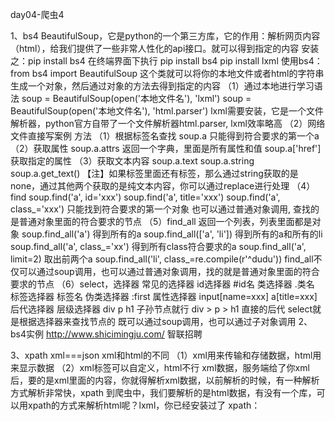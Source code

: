 day04-爬虫4

1、bs4
	BeautifulSoup，它是python的一个第三方库，它的作用：解析网页内容（html），给我们提供了一些非常人性化的api接口。就可以得到指定的内容
	安装之：pip install bs4
	在终端界面下执行  pip install bs4    pip install lxml
	使用bs4：
		from bs4 import BeautifulSoup
		这个类就可以将你的本地文件或者html的字符串生成一个对象，然后通过对象的方法去得到指定的内容
	（1）通过本地进行学习语法
		soup = BeautifulSoup(open('本地文件名'), 'lxml')
		soup = BeautifulSoup(open('本地文件名'), 'html.parser')
		lxml需要安装，它是一个文件解析器，python官方自带了一个文件解析器html.parser, lxml效率略高
	（2）网络文件直接写案例
	方法
		（1）根据标签名查找
			soup.a   只能得到符合要求的第一个a
		（2）获取属性
			soup.a.attrs   返回一个字典，里面是所有属性和值
			soup.a['href']  获取指定的属性
		（3）获取文本内容
			soup.a.text
			soup.a.string
			soup.a.get_text()
			【注】如果标签里面还有标签，那么通过string获取的是none，通过其他两个获取的是纯文本内容，你可以通过replace进行处理
		（4）find
			soup.find('a', id='xxx')
			soup.find('a', title='xxx')
			soup.find('a', class_='xxx')
			只能找到符合要求的第一个对象
			也可以通过普通对象调用, 查找的是普通对象里面的符合要求的节点
		（5）find_all
			返回一个列表，列表里面都是对象
			soup.find_all('a')    得到所有的a
			soup.find_all(['a', 'li'])   得到所有的a和所有的li
			soup.find_all('a', class_='xx')  得到所有class符合要求的a
			soup.find_all('a', limit=2)   取出前两个a
			soup.find_all('li', class_=re.compile(r'^dudu'))
			find_all不仅可以通过soup调用，也可以通过普通对象调用，找的就是普通对象里面的符合要求的节点
		（6）select，选择器
			常见的选择器
			id选择器     #id名
			类选择器     .类名
			标签选择器   标签名
			伪类选择器   :first
			属性选择器   input[name=xxx]  a[title=xxx]
			后代选择器  层级选择器
				div p h1       子孙节点就行
				div > p > h1   直接的后代
			select就是根据选择器来查找节点的
			既可以通过soup调用，也可以通过子对象调用
2、bs4实例
	http://www.shicimingju.com/
	智联招聘

3、xpath
	xml===json
	xml和html的不同
	（1）xml用来传输和存储数据，html用来显示数据
	（2）xml标签可以自定义，html不行
	xml数据，服务端给了你xml后，要的是xml里面的内容，你就得解析xml数据，以前解析的时候，有一种解析方式解析非常快，xpath
	到爬虫中，我们要解析的是html数据，有没有一个库，可以用xpath的方式来解析html呢？lxml，你已经安装过了
	xpath：